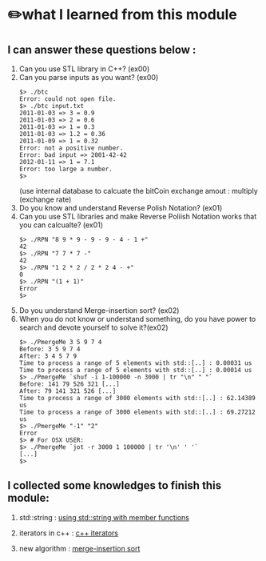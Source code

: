 # ✏️what I learned from this module <br>
## I can answer these questions below : <br>
1. Can you use STL library in C++? (ex00) <br>
2. Can you parse inputs as you want? (ex00) <br>
   ```
   $> ./btc
   Error: could not open file.
   $> ./btc input.txt
   2011-01-03 => 3 = 0.9
   2011-01-03 => 2 = 0.6
   2011-01-03 => 1 = 0.3
   2011-01-03 => 1.2 = 0.36
   2011-01-09 => 1 = 0.32
   Error: not a positive number.
   Error: bad input => 2001-42-42
   2012-01-11 => 1 = 7.1
   Error: too large a number.
   $>
      ```
   (use internal database to calcuate the bitCoin exchange amout : multiply (exchange rate)
3. Do you know and understand Reverse Polish Notation? (ex01) <br>
4. Can you use STL libraries and make Reverse Poliish Notation works that you can calcualte? (ex01) <br>
   ```
   $> ./RPN "8 9 * 9 - 9 - 9 - 4 - 1 +"
   42
   $> ./RPN "7 7 * 7 -"
   42
   $> ./RPN "1 2 * 2 / 2 * 2 4 - +"
   0
   $> ./RPN "(1 + 1)"
   Error
   $>
   ```
5. Do you understand Merge-insertion sort? (ex02) <br>
6. When you do not know or understand something, do you have power to search and devote yourself to solve it?(ex02) <br>
   ```
   $> ./PmergeMe 3 5 9 7 4
   Before: 3 5 9 7 4
   After: 3 4 5 7 9
   Time to process a range of 5 elements with std::[..] : 0.00031 us
   Time to process a range of 5 elements with std::[..] : 0.00014 us
   $> ./PmergeMe `shuf -i 1-100000 -n 3000 | tr "\n" " "`
   Before: 141 79 526 321 [...]
   After: 79 141 321 526 [...]
   Time to process a range of 3000 elements with std::[..] : 62.14389 us
   Time to process a range of 3000 elements with std::[..] : 69.27212 us
   $> ./PmergeMe "-1" "2"
   Error
   $> # For OSX USER:
   $> ./PmergeMe `jot -r 3000 1 100000 | tr '\n' ' '`
   [...]
   $>
   ```


## I collected some knowledges to finish this module: <br>
1. std::string : [using std::string with member functions ](https://ebang.tistory.com/102) <br>
   
3. iterators in c++ : [c++ iterators](https://ebang.tistory.com/101) <br>
4. new algorithm : [merge-insertion sort]( https://ebang.tistory.com/104) <br>

